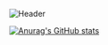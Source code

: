 ![Header](.Imagens/[banner.png])

[![Anurag's GitHub stats](https://github-readme-stats.vercel.app/api?username=luchoa54)](https://github.com/anuraghazra/github-readme-stats)
